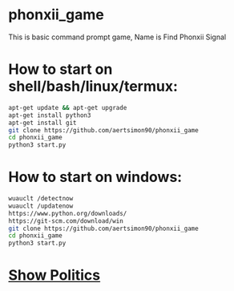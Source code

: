 # phonxii_game
This is basic command prompt game, Name is Find Phonxii Signal

# How to start on shell/bash/linux/termux:
```bash
apt-get update && apt-get upgrade
apt-get install python3
apt-get install git
git clone https://github.com/aertsimon90/phonxii_game
cd phonxii_game
python3 start.py
```

# How to start on windows:
```bash
wuauclt /detectnow
wuauclt /updatenow
https://www.python.org/downloads/
https://git-scm.com/download/win
git clone https://github.com/aertsimon90/phonxii_game
cd phonxii_game
python3 start.py
```
# [Show Politics](https://github.com/aertsimon90/politics/blob/main/README.md)
